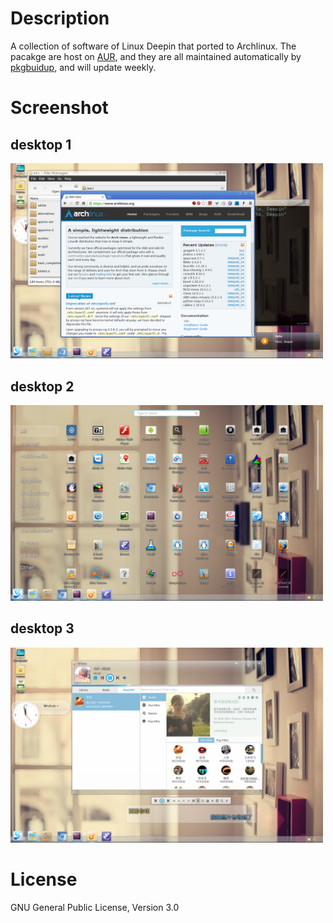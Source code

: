 # Description

A collection of software of Linux Deepin that ported to Archlinux.
The pacakge are host on
[AUR](https://aur.archlinux.org/packages/?O=0&C=0&SeB=nd&K=deepin&outdated=&SB=n&SO=a&PP=50&do_Search=Go),
and they are all maintained automatically by
[pkgbuidup](https://github.com/fasheng/pkgbuildup), and will update
weekly.

# Screenshot

## desktop 1
<img src="./screenshot/desktop_1.png"
width=500/>

## desktop 2
<img src="./screenshot/desktop_2.png"
width=500/>

## desktop 3
<img src="./screenshot/desktop_3.png"
width=500/>

# License

GNU General Public License, Version 3.0
